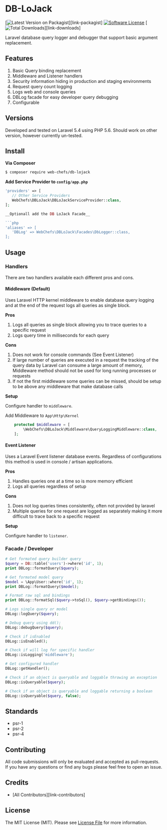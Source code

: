# DB-LoJack

[![Latest Version on Packagist][ico-version]][link-packagist]
[![Software License][ico-license]](LICENSE.md)
[![Total Downloads][ico-downloads]][link-downloads]

Laravel database query logger and debugger that support basic argument replacement.

## Features

1. Basic Query binding replacement
1. Middleware and Listener handlers
1. Security information hiding in production and staging environments
1. Request query count logging
1. Logs web and console queries
1. DBLog facade for easy developer query debugging
1. Configurable

## Versions

Developed and tested on Laravel 5.4 using PHP 5.6. Should work on other version, however currently un-tested.

## Install

__Via Composer__

``` bash
$ composer require web-chefs/db-lojack
```

__Add Service Provider to `config/app.php`__

```php
'providers' => [
   // Other Service Providers
   WebChefs\DBLoJack\DBLoJackServiceProvider::class,
];

__Optionall add the DB LoJack Facade__

```php
'aliases' => [
   'DBLog' => WebChefs\DBLoJack\Facades\DbLogger::class,
];
```

## Usage

### Handlers

There are two handlers available each different pros and cons.

#### Middleware (Default)

Uses Laravel HTTP kernel middleware to enable database query logging and at the end of the request logs all queries as single block.

__Pros__

1. Logs all queries as single block allowing you to trace queries to a specific request
1. Logs query time in milliseconds for each query

__Cons__

1. Does not work for console commands (See Event Listener)
1. If large number of queries are executed in a request the tracking of the query data by Laravel can consume a large amount of memory, Middleware method should not be used for long running processes or requests
1. If not the first middleware some queries can be missed, should be setup to be above any middleware that make database calls

__Setup__

Configure handler to `middleware`.

Add Middleware to `App\Http\Kernel`

```php
    protected $middleware = [
        \WebChefs\DBLoJack\Middleware\QueryLoggingMiddleware::class,
    ];
```

#### Event Listener

Uses a Laravel Event listener database events. Regardless of configurations this method is used in console / artisan applications.

__Pros__

1. Handles queries one at a time so is more memory efficient
1. Logs all queries regardless of setup

__Cons__

1. Does not log queries times consistently, often not provided by laravel
1. Multiple queries for one request are logged as separately making it more difficult to trace back to a specific request

__Setup__

Configure handler to `listener`.

### Facade / Developer

```php
# Get formated query builder query
$query = DB::table('users')->where('id', 1);
print DBLog::formatQuery($query);

# Get formated model query
$model = \App\User::where('id', 1);
print DBLog::formatQuery($model);

# Format raw sql and bindings
print DBLog::formatSql($query->toSql(), $query->getBindings());

# Logs single query or model
DBLog::logQuery($query);

# Debug query using dd();
DBLog::debugQuery($query);

# Check if isEnabled
DBLog::isEnabled();

# Check if will log for specific handler
DBLog::isLogging('middleware');

# Get configured handler
DBLog::getHandler();

# Check if an object is queryable and loggable throwing an exception
DBLog::isQueryable($query);

# Check if an object is queryable and loggable returning a boolean
DBLog::isQueryable($query, false);
```

## Standards

* psr-1
* psr-2
* psr-4

## Contributing

All code submissions will only be evaluated and accepted as pull-requests. If you have any questions or find any bugs please feel free to open an issue.

## Credits

- [All Contributors][link-contributors]

## License

The MIT License (MIT). Please see [License File](LICENSE.md) for more information.

[ico-version]: https://img.shields.io/packagist/v/web-chefs/db-lojack.svg?style=flat-square
[ico-license]: https://img.shields.io/badge/license-MIT-brightgreen.svg?style=flat-square
[ico-downloads]: https://img.shields.io/packagist/dt/web-chefs/db-lojack.svg?style=flat-square
